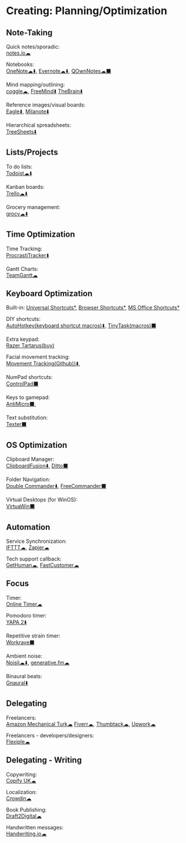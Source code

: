 # Creating: Planning/Optimization

## Note-Taking

Quick notes/sporadic:  
[notes.io☁](http://notes.io/)

Notebooks:  
[OneNote️☁⬇️](https://www.onenote.com/),
[Evernote☁⬇️](https://evernote.com/),
[QOwnNotes☁⬛](https://www.qownnotes.org/)

Mind mapping/outlining:  
[coggle☁](https://coggle.it/),
[FreeMind⬇️](http://freemind.sourceforge.net/wiki/index.php/Main_Page)
[TheBrain⬇️](https://www.thebrain.com/products/thebrain)

Reference images/visual boards:  
[Eagle⬇️](https://en.eagle.cool/),
[Milanote⬇️](https://milanote.com/)

Hierarchical spreadsheets:  
[TreeSheets⬇️](http://strlen.com/treesheets/)

## Lists/Projects

To do lists:  
[Todoist☁⬇️](https://todoist.com/)

Kanban boards:  
[Trello☁⬇️](https://trello.com/)

Grocery management:  
[grocy☁⬇️](https://grocy.info/)

## Time Optimization

Time Tracking:  
[ProcrastiTracker⬇️](http://strlen.com/procrastitracker/)

Gantt Charts:  
[TeamGantt☁](https://www.teamgantt.com/)

## Keyboard Optimization

Built-in:
[Universal Shortcuts*](https://stucky.tech/toolbox/u),
[Browser Shortcuts*](https://stucky.tech/toolbox/b),
[MS Office Shortcuts*](https://stucky.tech/toolbox/o)

DIY shortcuts:  
[AutoHotkey(keyboard shortcut macros)⬇️](https://www.autohotkey.com/),
[TinyTask(macros)⬛](https://www.tinytask.net/)

Extra keypad:  
[Razer Tartarus(buy)](https://www.razer.com/gaming-keypads/razer-tartarus-v2/RZ07-02270100-R3M1)

Facial movement tracking:  
[Movement Tracking(Github))⬇️](https://github.com/surya-veer/movement-tracking),

NumPad shortcuts:  
[ControlPad⬛](https://sector-seven.com/software/controlpad)

Keys to gamepad:  
[AntiMicro⬛](https://github.com/AntiMicro/antimicro),

Text substitution:  
[Texter⬛](https://texter.en.softonic.com/)

## OS Optimization

Clipboard Manager:  
[ClipboardFusion⬇️](https://www.clipboardfusion.com/),
[Ditto⬛](https://ditto-cp.sourceforge.io/)

Folder Navigation:  
[Double Commander⬇️](https://doublecmd.sourceforge.io/),
[FreeCommander⬛](https://freecommander.com/en/summary/)

Virtual Desktops (for WinOS):  
[VirtuaWin⬛](https://virtuawin.sourceforge.io/)

## Automation

Service Synchronization:  
[IFTTT☁](https://ifttt.com),
[Zapier☁](https://zapier.com/)

Tech support callback:  
[GetHuman☁](https://gethuman.com/),
[FastCustomer☁](http://www.fastcustomer.com/)

## Focus

Timer:  
[Online Timer☁](http://www.timer-tab.com/)

Pomodoro timer:  
[YAPA 2⬇️](https://github.com/YetAnotherPomodoroApp/YAPA-2)

Repetitive strain timer:  
[Workrave⬛](http://www.workrave.org/)

Ambient noise:  
[Noisli☁⬇️](https://www.noisli.com/),
[generative.fm☁](https://generative.fm/)

Binaural beats:  
[Gnaural⬇️](https://sourceforge.net/projects/gnaural/)

## Delegating

Freelancers:  
[Amazon Mechanical Turk☁](https://www.mturk.com/)
[Fiverr☁](https://www.fiverr.com/),
[Thumbtack☁](https://www.thumbtack.com/),
[Upwork☁](https://www.upwork.com/)

Freelancers - developers/designers:  
[Flexiple☁](https://flexiple.com/)

## Delegating - Writing

Copywriting:  
[Copify UK☁](https://uk.copify.com/)

Localization:  
[Crowdin☁](https://crowdin.com/)

Book Publishing:  
[Draft2Digital☁](https://draft2digital.com/)

Handwritten messages:  
[Handwriting.io☁](https://handwriting.io/)
